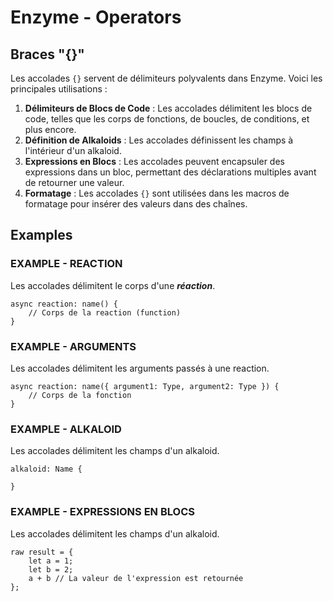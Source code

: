 # Enzyme - Operators

## Braces "{}"

Les accolades `{}` servent de délimiteurs polyvalents dans Enzyme. Voici les principales utilisations :

1. **Délimiteurs de Blocs de Code** : Les accolades délimitent les blocs de code, telles que les corps de fonctions, de boucles, de conditions, et plus encore.
2. **Définition de Alkaloids** : Les accolades définissent les champs à l'intérieur d'un alkaloid.
3. **Expressions en Blocs** : Les accolades peuvent encapsuler des expressions dans un bloc, permettant des déclarations multiples avant de retourner une valeur.
4. **Formatage** : Les accolades `{}` sont utilisées dans les macros de formatage pour insérer des valeurs dans des chaînes.

## Examples

### EXAMPLE - REACTION
Les accolades délimitent le corps d'une ***réaction***.
```enzyme
async reaction: name() {
    // Corps de la reaction (function)
}
```

### EXAMPLE - ARGUMENTS
Les accolades délimitent les arguments passés à une reaction.
```enzyme
async reaction: name({ argument1: Type, argument2: Type }) {
    // Corps de la fonction
}
```

### EXAMPLE - ALKALOID
Les accolades délimitent les champs d'un alkaloid.
```enzyme
alkaloid: Name {

}
```

### EXAMPLE - EXPRESSIONS EN BLOCS
Les accolades délimitent les champs d'un alkaloid.
```enzyme
raw result = {
    let a = 1;
    let b = 2;
    a + b // La valeur de l'expression est retournée
};
```